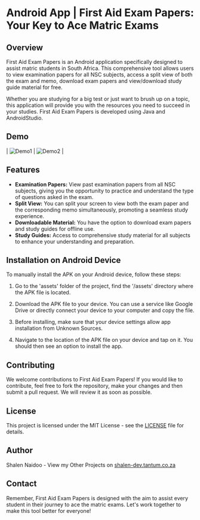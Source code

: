# Android App | First Aid Exam Papers: Your Key to Ace Matric Exams

## Overview
First Aid Exam Papers is an Android application specifically designed to assist matric students in South Africa. This comprehensive tool allows users to view examination papers for all NSC subjects, access a split view of both the exam and memo, download exam papers and view/download study guide material for free. 

Whether you are studying for a big test or just want to brush up on a topic, this application will provide you with the resources you need to succeed in your studies. First Aid Exam Papers is developed using Java and AndroidStudio. 

## Demo

|    ![Demo1](assets/firstaidexampapers1.gif)    | ![Demo2](assets/firstaidexampapers2.gif) |

## Features

* **Examination Papers:** View past examination papers from all NSC subjects, giving you the opportunity to practice and understand the type of questions asked in the exam.
* **Split View:** You can split your screen to view both the exam paper and the corresponding memo simultaneously, promoting a seamless study experience.
* **Downloadable Material:** You have the option to download exam papers and study guides for offline use.
* **Study Guides:** Access to comprehensive study material for all subjects to enhance your understanding and preparation.

## Installation on Android Device

To manually install the APK on your Android device, follow these steps:

1. Go to the 'assets' folder of the project, find the '/assets' directory where the APK file is located.

2. Download the APK file to your device. You can use a service like Google Drive or directly connect your device to your computer and copy the file.

3. Before installing, make sure that your device settings allow app installation from Unknown Sources.

4. Navigate to the location of the APK file on your device and tap on it. You should then see an option to install the app.

## Contributing

We welcome contributions to First Aid Exam Papers! If you would like to contribute, feel free to fork the repository, make your changes and then submit a pull request. We will review it as soon as possible.

## License

This project is licensed under the MIT License - see the [LICENSE](LICENSE) file for details.

## Author

Shalen Naidoo - View my Other Projects on [shalen-dev.tantum.co.za](https://shalen-dev.tantum.co.za)

## Contact

Remember, First Aid Exam Papers is designed with the aim to assist every student in their journey to ace the matric exams. Let's work together to make this tool better for everyone!